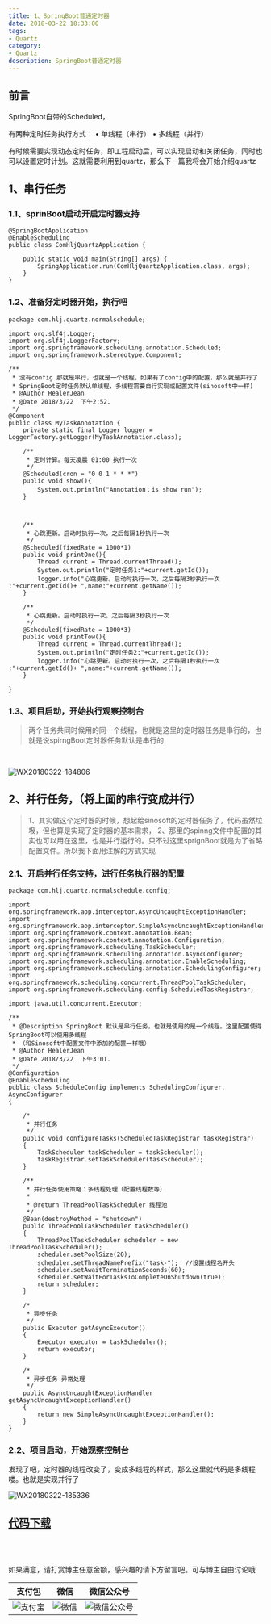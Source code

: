 ```yaml
---
title: 1、SpringBoot普通定时器
date: 2018-03-22 18:33:00
tags: 
- Quartz
category: 
- Quartz
description: SpringBoot普通定时器
---
```

<!-- image url 
https://raw.githubusercontent.com/HealerJean123/HealerJean123.github.io/master/blogImages
　　首行缩进
<font color="red">  </font>
-->

## 前言

SpringBoot自带的Scheduled，

有两种定时任务执行方式：
	•	单线程（串行）
	•	多线程（并行）

有时候需要实现动态定时任务，即工程启动后，可以实现启动和关闭任务，同时也可以设置定时计划。这就需要利用到quartz，那么下一篇我将会开始介绍quartz

## 1、串行任务

### 1.1、sprinBoot启动开启定时器支持


```
@SpringBootApplication
@EnableScheduling
public class ComHljQuartzApplication {

	public static void main(String[] args) {
		SpringApplication.run(ComHljQuartzApplication.class, args);
	}
}

```

### 1.2、准备好定时器开始，执行吧


```
package com.hlj.quartz.normalschedule;

import org.slf4j.Logger;
import org.slf4j.LoggerFactory;
import org.springframework.scheduling.annotation.Scheduled;
import org.springframework.stereotype.Component;

/**
 * 没有config 那就是串行，也就是一个线程，如果有了config中的配置，那么就是并行了
 * SpringBoot定时任务默认单线程，多线程需要自行实现或配置文件(sinosoft中一样)
 * @Author HealerJean
 * @Date 2018/3/22  下午2:52.
 */
@Component
public class MyTaskAnnotation {
    private static final Logger logger = LoggerFactory.getLogger(MyTaskAnnotation.class);

    /**
     * 定时计算。每天凌晨 01:00 执行一次
     */
    @Scheduled(cron = "0 0 1 * * *")
    public void show(){
        System.out.println("Annotation：is show run");
    }



    /**
     * 心跳更新。启动时执行一次，之后每隔1秒执行一次
     */
    @Scheduled(fixedRate = 1000*1)
    public void printOne(){
        Thread current = Thread.currentThread();
        System.out.println("定时任务1:"+current.getId());
        logger.info("心跳更新。启动时执行一次，之后每隔3秒执行一次 :"+current.getId()+ ",name:"+current.getName());
    }

    /**
     * 心跳更新。启动时执行一次，之后每隔3秒执行一次
     */
    @Scheduled(fixedRate = 1000*3)
    public void printTow(){
        Thread current = Thread.currentThread();
        System.out.println("定时任务2:"+current.getId());
        logger.info("心跳更新。启动时执行一次，之后每隔1秒执行一次 :"+current.getId()+ ",name:"+current.getName());
    }

}

```


### 1.3、项目启动，开始执行观察控制台

> 两个任务共同时候用的同一个线程，也就是这里的定时器任务是串行的，也就是说spirngBoot定时器任务默认是串行的


<br/>

![WX20180322-184806](https://raw.githubusercontent.com/HealerJean123/HealerJean123.github.io/master/blogImages/WX20180322-184806.png)



## 2、并行任务，（将上面的串行变成并行）
> 1、其实做这个定时器的时候，想起给sinosoft的定时器任务了，代码虽然垃圾，但也算是实现了定时器的基本需求，
> 2、那里的spinng文件中配置的其实也可以用在这里，也是并行运行的。只不过这里sprignBoot就是为了省略配置文件。所以我下面用注解的方式实现


### 2.1、开启并行任务支持，进行任务执行器的配置

```
package com.hlj.quartz.normalschedule.config;

import org.springframework.aop.interceptor.AsyncUncaughtExceptionHandler;
import org.springframework.aop.interceptor.SimpleAsyncUncaughtExceptionHandler;
import org.springframework.context.annotation.Bean;
import org.springframework.context.annotation.Configuration;
import org.springframework.scheduling.TaskScheduler;
import org.springframework.scheduling.annotation.AsyncConfigurer;
import org.springframework.scheduling.annotation.EnableScheduling;
import org.springframework.scheduling.annotation.SchedulingConfigurer;
import org.springframework.scheduling.concurrent.ThreadPoolTaskScheduler;
import org.springframework.scheduling.config.ScheduledTaskRegistrar;

import java.util.concurrent.Executor;

/**
 * @Description SpringBoot 默认是串行任务，也就是使用的是一个线程。这里配置使得SpringBoot可以使用多线程
 * （和Sinosoft中配置文件中添加的配置一样哦）
 * @Author HealerJean
 * @Date 2018/3/22  下午3:01.
 */
@Configuration
@EnableScheduling
public class ScheduleConfig implements SchedulingConfigurer, AsyncConfigurer
{

    /*
     * 并行任务
     */
    public void configureTasks(ScheduledTaskRegistrar taskRegistrar)
    {
        TaskScheduler taskScheduler = taskScheduler();
        taskRegistrar.setTaskScheduler(taskScheduler);
    }

    /**
     * 并行任务使用策略：多线程处理（配置线程数等）
     *
     * @return ThreadPoolTaskScheduler 线程池
     */
    @Bean(destroyMethod = "shutdown")
    public ThreadPoolTaskScheduler taskScheduler()
    {
        ThreadPoolTaskScheduler scheduler = new ThreadPoolTaskScheduler();
        scheduler.setPoolSize(20);
        scheduler.setThreadNamePrefix("task-");  //设置线程名开头
        scheduler.setAwaitTerminationSeconds(60);
        scheduler.setWaitForTasksToCompleteOnShutdown(true);
        return scheduler;
    }

    /*
     * 异步任务
     */
    public Executor getAsyncExecutor()
    {
        Executor executor = taskScheduler();
        return executor;
    }

    /*
     * 异步任务 异常处理
     */
    public AsyncUncaughtExceptionHandler getAsyncUncaughtExceptionHandler()
    {
        return new SimpleAsyncUncaughtExceptionHandler();
    }
}

```

### 2.2、项目启动，开始观察控制台 

发现了吧，定时器的线程改变了，变成多线程的样式，那么这里就代码是多线程喽。也就是实现并行了

![WX20180322-185336](https://raw.githubusercontent.com/HealerJean123/HealerJean123.github.io/master/blogImages/WX20180322-185336.png)


## [代码下载](https://gitee.com/HealerJean/CodeDownLoad/raw/master/2018_03_22_1_springBoot%E6%99%AE%E9%80%9A%E5%AE%9A%E6%97%B6%E5%99%A8/com-hlj-schedule.zip)

<br/><br/><br/>
如果满意，请打赏博主任意金额，感兴趣的请下方留言吧。可与博主自由讨论哦

|支付包 | 微信|微信公众号|
|:-------:|:-------:|:------:|
|![支付宝](https://raw.githubusercontent.com/HealerJean123/HealerJean123.github.io/master/assets/img/tctip/alpay.jpg) | ![微信](https://raw.githubusercontent.com/HealerJean123/HealerJean123.github.io/master/assets/img/tctip/weixin.jpg)|![微信公众号](https://raw.githubusercontent.com/HealerJean123/HealerJean123.github.io/master/assets/img/my/qrcode_for_gh_a23c07a2da9e_258.jpg)|




<!-- Gitalk 评论 start  -->

<link rel="stylesheet" href="https://unpkg.com/gitalk/dist/gitalk.css">
<script src="https://unpkg.com/gitalk@latest/dist/gitalk.min.js"></script> 
<div id="gitalk-container"></div>    
 <script type="text/javascript">
    var gitalk = new Gitalk({
		clientID: `1d164cd85549874d0e3a`,
		clientSecret: `527c3d223d1e6608953e835b547061037d140355`,
		repo: `HealerJean123.github.io`,
		owner: 'HealerJean123',
		admin: ['HealerJean123'],
		id: '51FrwFLypWGMR0K3',
    });
    gitalk.render('gitalk-container');
</script> 

<!-- Gitalk end -->

